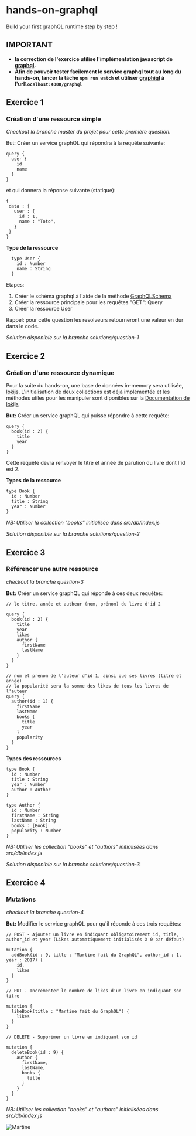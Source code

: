 # hands-on-graphql
Build your first graphQL runtime step by step !

## IMPORTANT
- **la correction de l'exercice utilise l'implémentation javascript de [graphql](https://github.com/graphql/graphql-js).**
- **Afin de pouvoir tester facilement le service graphql tout au long du hands-on, lancer la tâche `npm run watch` et  utiliser [graphiql](https://github.com/graphql/graphiql) à l'url`localhost:4000/graphql`**

## Exercice 1

### Création d'une ressource simple
_Checkout la branche master du projet pour cette première question._

But: Créer un service graphQL qui répondra à la requête suivante:
```
query {
  user {
    id
    name
  }
}
```
et qui donnera la réponse suivante (statique):
```
{
 data : {
   user : {
     id : 1,
     name : "Toto",
   }
 }
}
```
**Type de la ressource**
```
  type User {
    id : Number
    name : String
  }
```

Etapes:
1. Créer le schéma graphql à l'aide de la méthode [GraphQLSchema](http://graphql.org/graphql-js/type/#graphqlschema)
2. Créer la ressource principale pour les requêtes "GET": Query
3. Créer la ressource User

Rappel: pour cette question les resolveurs retourneront une valeur en dur dans le code.

_Solution disponible sur la branche solutions/question-1_

## Exercice 2

### Création d'une ressource dynamique
Pour la suite du hands-on, une base de données in-memory sera utilisée, [lokijs](http://lokijs.org/).
L'initialisation de deux collections est déjà implémentée et les méthodes utiles pour les manipuler sont diponibles sur la [Documentation de lokijs](https://rawgit.com/techfort/LokiJS/master/jsdoc/Collection.html)

**But:** Créer un service graphQL qui puisse répondre à cette requête:
```
query {
  book(id : 2) {
    title
    year
  }
}
```
Cette requête devra renvoyer le titre et année de parution du livre dont l'id est 2.

**Types de la ressource**
 ```
 type Book {
   id : Number
   title : String
   year : Number
 }
 ```

 _NB: Utiliser la collection "books" initialisée dans src/db/index.js_

 _Solution disponible sur la branche solutions/question-2_

## Exercice 3

### Référencer une autre ressource

_checkout la branche question-3_

**But:** Créer un service graphQL qui réponde à ces deux requêtes:
```
// le titre, année et autheur (nom, prénom) du livre d'id 2

query {
  book(id : 2) {
    title
    year
    likes
    author {
      firstName
      lastName
    }
  }
}
```
```
// nom et prénom de l'auteur d'id 1, ainsi que ses livres (titre et année)
// la popularité sera la somme des likes de tous les livres de l'auteur
query {
  author(id : 1) {
    firstName
    lastName
    books {
      title
      year
    }
    popularity
  }
}
```

**Types des ressources**
 ```
 type Book {
   id : Number
   title : String
   year : Number
   author : Author
 }

 type Author {
   id : Number
   firstName : String
   lastName : String
   books : [Book]
   popularity : Number
 }

 ```

 _NB: Utiliser les collection "books" et "authors" initialisées dans src/db/index.js_

 _Solution disponible sur la branche solutions/question-3_

## Exercice 4

### Mutations

_checkout la branche question-4_

**But:** Modifier le service graphQL pour qu'il réponde à ces trois requêtes:
```
// POST - Ajouter un livre en indiquant obligatoirement id, title, author_id et year (Likes automatiquement initialisés à 0 par défaut)

mutation {
  addBook(id : 9, title : "Martine fait du GraphQL", author_id : 1, year : 2017) {
    id,
    likes
  }
}
```
```
// PUT - Incrémenter le nombre de likes d'un livre en indiquant son titre

mutation {
  likeBook(title : "Martine fait du GraphQL") {
    likes
  }
}
```
```
// DELETE - Supprimer un livre en indiquant son id

mutation {
  deleteBook(id : 9) {
    author {
      firstName,
      lastName,
      books {
        title
      }
    }
  }
}
```

_NB: Utiliser les collection "books" et "authors" initialisées dans src/db/index.js_

![Martine](https://img4.hostingpics.net/pics/981922martineGraphQL.jpg)